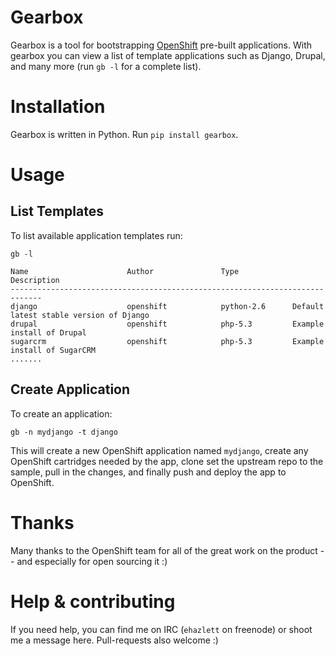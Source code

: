 Gearbox
=========
Gearbox is a tool for bootstrapping [OpenShift](http://openshift.redhat.com) pre-built applications.  With gearbox you can view a list of template applications such as Django, Drupal, and many more (run `gb -l` for a complete list).

Installation
=============
Gearbox is written in Python.  Run `pip install gearbox`.

Usage
======

List Templates
---------------
To list available application templates run:

`gb -l`

```
Name                      Author               Type            Description
-----------------------------------------------------------------------------
django                    openshift            python-2.6      Default latest stable version of Django
drupal                    openshift            php-5.3         Example install of Drupal
sugarcrm                  openshift            php-5.3         Example install of SugarCRM
.......

```

Create Application
-------------------
To create an application:

`gb -n mydjango -t django`

This will create a new OpenShift application named `mydjango`, create any OpenShift cartridges needed by the app, clone set the upstream repo to the sample, pull in the changes, and finally push and deploy the app to OpenShift.


Thanks
=======
Many thanks to the OpenShift team for all of the great work on the product -- and especially for open sourcing it :)

Help & contributing
====================
If you need help, you can find me on IRC (`ehazlett` on freenode) or shoot me a message here.  Pull-requests also welcome :)

